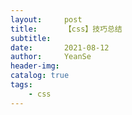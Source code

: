 ```yaml
---
layout:     post
title:      【css】技巧总结
subtitle:   
date:       2021-08-12
author:     YeanSe
header-img: 
catalog: true
tags:
    - css
---
```


